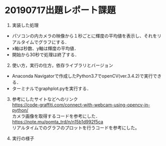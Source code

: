 # 20190717出題レポート課題

1. 実装した処理
- パソコンの内カメラの映像から１秒ごとに輝度の平均値を表示し、それをリアルタイムでグラフにする．
- x軸は秒数、y軸は輝度の平均値．
- 開始から30秒で処理は終了する．

2. 使い方，実行の仕方，依存ライブラリとバージョン
- Anaconda Navigatorで作成したPython3.7でopenCV(ver.3.4.2)で実行できる．
- ターミナルでgraphplot.pyを実行する．

3. 参考にしたサイトなどへのリンク\
https://code-graffiti.com/connect-with-webcam-using-opencv-in-python/ \
カメラ画像を取得するコードを参考にした．\
https://note.mu/pomta_trd/n/n15b1d992f5ca \
リアルタイムでのグラフのプロットを行うコードを参考にした。

4. 実行の様子
